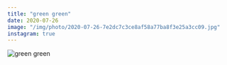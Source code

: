 ```yaml
---
title: "green green"
date: 2020-07-26
image: "/img/photo/2020-07-26-7e2dc7c3ce8af58a77ba8f3e25a3cc09.jpg"
instagram: true
---
```


![green green](/img/photo/2020-07-26-7e2dc7c3ce8af58a77ba8f3e25a3cc09.jpg)
